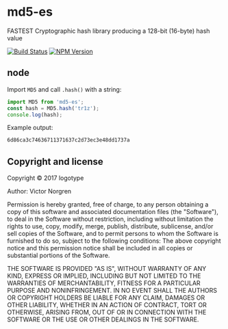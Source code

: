 # md5-es
FASTEST Cryptographic hash library producing a 128-bit (16-byte) hash value

[![Build Status](https://travis-ci.org/logotype/es-crypto.svg?branch=master)](https://travis-ci.org/logotype/es-crypto) [![NPM Version](https://badge.fury.io/js/md5-es.svg)](http://badge.fury.io/js/md5-es)

node
----

Import `MD5` and call `.hash()` with a string:

```javascript
import MD5 from 'md5-es';
const hash = MD5.hash('tr1z');
console.log(hash);
```

Example output:

```bash
6d86ca3c74636711371637c2d73ec3e48dd1737a
```

Copyright and license
---------------------

Copyright © 2017 logotype

Author: Victor Norgren

Permission is hereby granted, free of charge, to any person obtaining a copy
of this software and associated documentation files (the "Software"), to
deal in the Software without restriction, including without limitation the
rights to use, copy, modify, merge, publish, distribute, sublicense, and/or
sell copies of the Software, and to permit persons to whom the Software is
furnished to do so, subject to the following conditions:  The above copyright
notice and this permission notice shall be included in all copies or
substantial portions of the Software.

THE SOFTWARE IS PROVIDED "AS IS", WITHOUT WARRANTY OF ANY KIND, EXPRESS OR
IMPLIED, INCLUDING BUT NOT LIMITED TO THE WARRANTIES OF MERCHANTABILITY,
FITNESS FOR A PARTICULAR PURPOSE AND NONINFRINGEMENT. IN NO EVENT SHALL THE
AUTHORS OR COPYRIGHT HOLDERS BE LIABLE FOR ANY CLAIM, DAMAGES OR OTHER
LIABILITY, WHETHER IN AN ACTION OF CONTRACT, TORT OR OTHERWISE, ARISING FROM,
OUT OF OR IN CONNECTION WITH THE SOFTWARE OR THE USE OR OTHER DEALINGS
IN THE SOFTWARE.